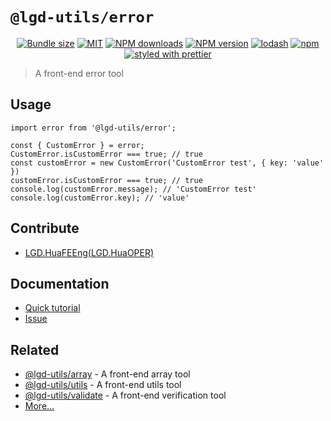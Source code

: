 <!--
 * @Author: shiconghua
 * @Alias: LGD.HuaFEEng
 * @Date: 2021-09-19 22:59:53
 * @LastEditTime: 2021-09-19 23:44:07
 * @LastEditors: shiconghua
 * @Description: file content
 * @FilePath: \lgd-utils\packages\error\README.md
-->
# `@lgd-utils/error`

<div align="center">

[![Bundle size](https://img.shields.io/bundlephobia/minzip/@lgd-utils/error.svg)](https://bundlephobia.com/result?p=@lgd-utils/error)
[![MIT](https://img.shields.io/badge/license-MIT-000000.svg)](https://opensource.org/licenses/MIT/)
[![NPM downloads](https://img.shields.io/npm/dm/@lgd-utils/error.svg?style=flat)](https://npmjs.org/package/@lgd-utils/error)
[![NPM version](https://img.shields.io/npm/v/@lgd-utils/error.svg?style=flat)](https://npmjs.org/package/@lgd-utils/error)
[![lodash](https://img.shields.io/badge/lodash-4-green.svg)](https://github.com/lodash/lodash)
[![npm](https://img.shields.io/npm/dt/@lgd-utils/error)](https://www.npmjs.com/package/@lgd-utils/error)
[![styled with prettier](https://img.shields.io/badge/styled_with-prettier-ff69b4.svg)](https://github.com/prettier/prettier)

</div>

> A front-end error tool

## Usage

```
import error from '@lgd-utils/error';

const { CustomError } = error;
CustomError.isCustomError === true; // true
const customError = new CustomError('CustomError test', { key: 'value' })
customError.isCustomError === true; // true
console.log(customError.message); // 'CustomError test'
console.log(customError.key); // 'value'
```

## Contribute

- [LGD.HuaFEEng(LGD.HuaOPER)][blog]

## Documentation

- [Quick tutorial](https://github.com/LGDHuaOPER/lgd-utils/tree/main/packages/error#readme)
- [Issue](https://github.com/LGDHuaOPER/lgd-utils/issues)

## Related

- [@lgd-utils/array](https://github.com/LGDHuaOPER/lgd-utils/tree/main/packages/array) - A front-end array tool
- [@lgd-utils/utils](https://github.com/LGDHuaOPER/lgd-utils/tree/main/packages/utils) - A front-end utils tool
- [@lgd-utils/validate](https://github.com/LGDHuaOPER/lgd-utils/tree/main/packages/validate) - A front-end verification tool
- [More…](https://github.com/LGDHuaOPER/lgd-utils)

[blog]: https://lgdhuaoper.github.io/ '敬昭的博客'
